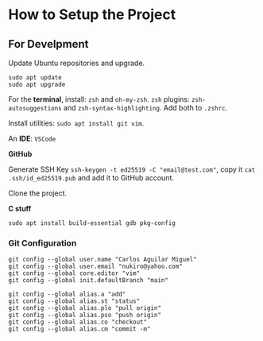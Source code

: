 # How to Setup the Project

## For Develpment

Update Ubuntu repositories and upgrade.

```shell
sudo apt update
sudo apt upgrade
```

For the **terminal**, install: `zsh` and `oh-my-zsh`. `zsh` plugins: `zsh-autosuggestions` and `zsh-syntax-highlighting`. Add both to `.zshrc`.

Install utilities: `sudo apt install git vim`.

An **IDE**: `VSCode`

**GitHub**

Generate SSH Key `ssh-keygen -t ed25519 -C "email@test.com"`, copy it `cat .ssh/id_ed25519.pub` and add it to GitHub account.

Clone the project.

**C stuff**

`sudo apt install build-essential gdb pkg-config`

### Git Configuration

```shell
git config --global user.name "Carlos Aguilar Miguel"
git config --global user.email "nukiro@yahoo.com"
git config --global core.editor "vim"
git config --global init.defaultBranch "main"

git config --global alias.a "add"
git config --global alias.st "status"
git config --global alias.plo "pull origin"
git config --global alias.pso "push origin"
git config --global alias.co "checkout"
git config --global alias.cm "commit -m"
```

